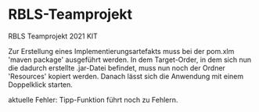 ﻿# RBLS-Teamprojekt
RBLS Teamprojekt 2021 KIT


Zur Erstellung eines Implementierungsartefakts muss bei der pom.xlm 'maven package' ausgeführt werden. In dem Target-Order, in dem sich nun die dadurch erstellte .jar-Datei befindet, muss nun noch der Ordner 'Resources' kopiert werden. Danach lässt sich die Anwendung mit einem Doppelklick starten.

aktuelle Fehler: Tipp-Funktion führt noch zu Fehlern.
